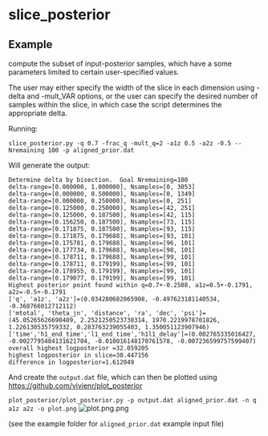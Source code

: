 # slice_posterior

## Example

compute the subset of input-posterior samples, which have a
some parameters limited to certain user-specified values.

The user may either specify the width of the slice in each dimension
using -delta and -mult_VAR options, or the user can specify the
desired number of samples within the slice, in which case the
script determines the appropriate delta.

Running:

`slice_posterior.py -q 0.7 -frac_q -mult_q=2 -a1z 0.5 -a2z -0.5 --Nremaining 100 -p aligned_prior.dat`

Will generate the output:

```
Determine delta by bisection.  Goal Nremaining=100
delta-range=[0.000000, 1.000000], Nsamples=[0, 3053]
delta-range=[0.000000, 0.500000], Nsamples=[0, 1349]
delta-range=[0.000000, 0.250000], Nsamples=[0, 251]
delta-range=[0.125000, 0.250000], Nsamples=[42, 251]
delta-range=[0.125000, 0.187500], Nsamples=[42, 115]
delta-range=[0.156250, 0.187500], Nsamples=[73, 115]
delta-range=[0.171875, 0.187500], Nsamples=[93, 115]
delta-range=[0.171875, 0.179688], Nsamples=[93, 101]
delta-range=[0.175781, 0.179688], Nsamples=[96, 101]
delta-range=[0.177734, 0.179688], Nsamples=[98, 101]
delta-range=[0.178711, 0.179688], Nsamples=[99, 101]
delta-range=[0.178711, 0.179199], Nsamples=[99, 101]
delta-range=[0.178955, 0.179199], Nsamples=[99, 101]
delta-range=[0.179077, 0.179199], Nsamples=[99, 101]
Highest posterior point found within q=0.7+-0.2508, a1z=0.5+-0.1791, a2z=-0.5+-0.1791
['q', 'a1z', 'a2z']=(0.034280682065908, -0.497623181140534, -0.368766012712112)
['mtotal', 'theta_jn', 'distance', 'ra', 'dec', 'psi']=(45.05265626690489, 2.2521250523738314, 1970.2219978701826, 1.226130535759332, 0.283763239055403, 1.350051123907946)
['time','h1_end_time','l1_end_time','h1l1_delay']=(0.002765335016427, -0.0027795484131621704, -0.010016148170761578, -0.007236599757599407)
overall highest logposterior =32.059205
highest logposterior in slice=30.447156
difference in logposterior=1.612049
```

And create the `output.dat` file, which can then be plotted using https://github.com/vivienr/plot_posterior

`plot_posterior/plot_posterior.py -p output.dat aligned_prior.dat -n q a1z a2z -o plot.png`
![plot.png.png](https://github.com/vivienr/slice_posterior/blob/master/example/plot.png)

(see the example folder for `aligned_prior.dat` example input file)
